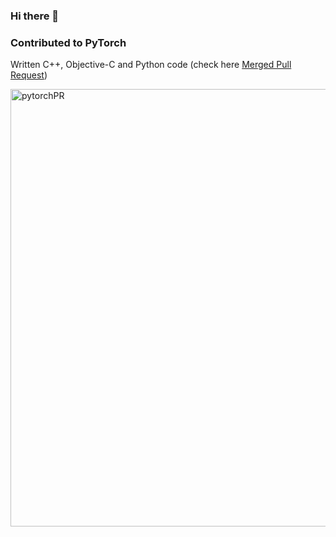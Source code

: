 ### Hi there 👋

### Contributed to PyTorch
Written C++, Objective-C and Python code (check here 
[Merged Pull Request](https://github.com/pytorch/pytorch/pull/88807))

<img width="700" alt="pytorchPR" src="https://user-images.githubusercontent.com/32980600/207632514-1e17d176-d475-4bdd-b9b6-8d942f268e82.png">
<!--
#### My contribution is reviewed by Kulin Seth who presented a list of ops implemented for Metal GPU family at PyTorch Conference 2022. One of the ops, which I contributed to, is torch.median(mps_inputTensor, dim=[int], keepdim=[Bool]) 

<img width="700" alt="pyTorchConferKulin" src="https://user-images.githubusercontent.com/32980600/207632546-ff3a4493-ee90-4a9a-a1e6-93caf5e409ec.png">


**Raman-Kumar/Raman-Kumar** is a ✨ _special_ ✨ repository because its `README.md` (this file) appears on your GitHub profile.
1277, 1322, 
Here are some ideas to get you started:

- 🔭 I’m currently working on ...
- 🌱 I’m currently learning ...
- 👯 I’m looking to collaborate on ...
- 🤔 I’m looking for help with ...
- 💬 Ask me about ...
- 📫 How to reach me: ...
- 😄 Pronouns: ...
- ⚡ Fun fact: ...
-->
